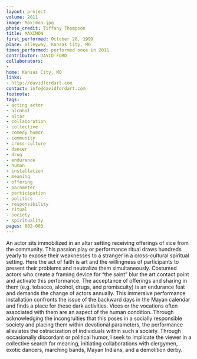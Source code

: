 ```yaml
---
layout: project
volume: 2011
image: Maximon.jpg
photo_credit: Tiffany Thompson
title: MAXIMON
first_performed: October 28, 1999
place: alleyway, Kansas City, MO
times_performed: performed once in 2011
contributor: DAVID FORD
collaborators:
- 
home: Kansas City, MO
links:
- http://davidfordart.com
contact: info@davidfordart.com
footnote: 
tags:
- acting actor
- alcohol
- altar
- collaboration
- collective
- comedy humor
- community
- cross-culture
- dancer
- drug
- endurance
- human
- installation
- meaning
- offering
- parameter
- participation
- politics
- responsibility
- ritual
- society
- spirituality
pages: 002-003
---
```


An actor sits immobilized in an altar setting receiving offerings of vice from the community. This passion play or performance ritual draws hundreds yearly to expose their weaknesses to a stranger in a cross-cultural spiritual setting. Here the act of faith is art and the willingness of participants to present their problems and neutralize them simultaneously. Costumed actors who create a framing device for “the saint” blur the art contact point and activate this performance. The acceptance of offerings and sharing in them (e.g. tobacco, alcohol, drugs, and promiscuity) is an endurance feat and demands the change of actors annually. This immersive performance installation confronts the issue of the backward days in the Mayan calendar and finds a place for these dark activities. Vices or the vocations often associated with them are an aspect of the human condition. Through acknowledging the incongruities that this poses in a socially responsible society and placing them within devotional parameters, the performance alleviates the ostracization of individuals within such a society. Through occasionally discordant or political humor, I seek to implicate the viewer in a collective search for meaning, initiating collaborations with clergymen, exotic dancers, marching bands, Mayan Indians, and a demolition derby. 
